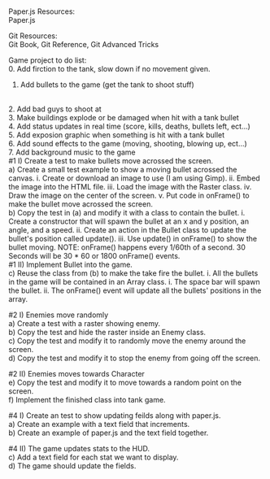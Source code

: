 <br>

Paper.js Resources:
<br>
<a ref="http://paperjs.org/reference">Paper.js</a>
<br>

Git Resources:
<br>
<a ref="http://git-scm.com/book">Git Book</a>, <a ref="http://gitready.com">Git Reference</a>, <a ref="http://gitfu.wordpress.com">Git Advanced Tricks</a>
<br>

Game project to do list:
<br>
0. Add firction to the tank, slow down if no movement given.
<br>
1. Add bullets to the game (get the tank to shoot stuff)
<br>
2. Add bad guys to shoot at
<br>
3. Make buildings explode or be damaged when hit with a tank bullet
<br>
4. Add status updates in real time (score, kills, deaths, bullets left, ect...)
<br>
5. Add exposion graphic when something is hit with a tank bullet
<br>
6. Add sound effects to the game (moving, shooting, blowing up, ect...)
<br>
7. Add background music to the game
<br>
#1 I) Create a test to make bullets move acrossed the screen. 
<br>
  a) Create a small test example to show a moving bullet acrossed the canvas.
    i. Create or download an image to use (I am using Gimp).
    ii. Embed the image into the HTML file.
    iii. Load the image with the Raster class.
    iv. Draw the image on the center of the screen.
    v. Put code in onFrame() to make the bullet move acrossed the screen.
<br>
  b) Copy the test in (a) and modify it with a class to contain the bullet.
    i. Create a constructor that will spawn the bullet at an x and y position, an angle, and a speed.
    ii. Create an action in the Bullet class to update the bullet's position called update().
    iii. Use update() in onFrame() to show the bullet moving.
  NOTE: onFrame() happens every 1/60th of a second. 30 Seconds will be 30 * 60 or 1800 onFrame() events.
<br>
#1 II) Implement Bullet into the game.
<br>
  c) Reuse the class from (b) to make the take fire the bullet.
    i. All the bullets in the game will be contained in an Array class.
    i. The space bar will spawn the bullet.
    ii. The onFrame() event will update all the bullets' positions in the array.
<br>


#2 I) Enemies move randomly
<br>
  a) Create a test with a raster showing enemy.
<br>
  b) Copy the test and hide the raster inside an Enemy class.
<br>
  c) Copy the test and modify it to randomly move the enemy around the screen.
<br>
  d) Copy the test and modify it to stop the enemy from going off the screen.

#2 II) Enemies moves towards Character
<br>
  e) Copy the test and modify it to move towards a random point on the screen.
<br>
  f) Implement the finished class into tank game.
<br>

#4 I) Create an test to show updating feilds along with paper.js.
<br>
  a) Create an example with a text field that increments.
<br>
  b) Create an example of paper.js and the text field together.
<br>

#4 II) The game updates stats to the HUD.
<br>
  c) Add a text field for each stat we want to display.
<br>
  d) The game should update the fields.
<br>
